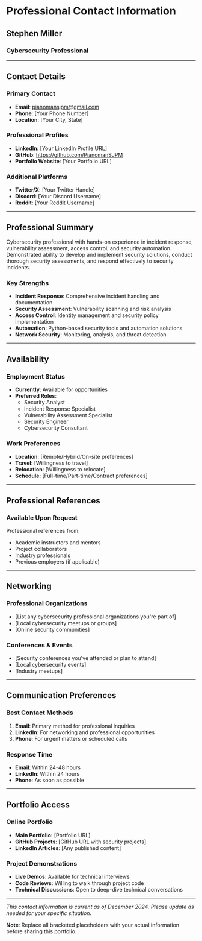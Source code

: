 # Professional Contact Information

## Stephen Miller
### Cybersecurity Professional

---

## Contact Details

### Primary Contact
- **Email**: pianomansjpm@gmail.com
- **Phone**: [Your Phone Number]
- **Location**: [Your City, State]

### Professional Profiles
- **LinkedIn**: [Your LinkedIn Profile URL]
- **GitHub**: https://github.com/PianomanSJPM
- **Portfolio Website**: [Your Portfolio URL]

### Additional Platforms
- **Twitter/X**: [Your Twitter Handle]
- **Discord**: [Your Discord Username]
- **Reddit**: [Your Reddit Username]

---

## Professional Summary

Cybersecurity professional with hands-on experience in incident response, vulnerability assessment, access control, and security automation. Demonstrated ability to develop and implement security solutions, conduct thorough security assessments, and respond effectively to security incidents.

### Key Strengths
- **Incident Response**: Comprehensive incident handling and documentation
- **Security Assessment**: Vulnerability scanning and risk analysis
- **Access Control**: Identity management and security policy implementation
- **Automation**: Python-based security tools and automation solutions
- **Network Security**: Monitoring, analysis, and threat detection

---

## Availability

### Employment Status
- **Currently**: Available for opportunities
- **Preferred Roles**: 
  - Security Analyst
  - Incident Response Specialist
  - Vulnerability Assessment Specialist
  - Security Engineer
  - Cybersecurity Consultant

### Work Preferences
- **Location**: [Remote/Hybrid/On-site preferences]
- **Travel**: [Willingness to travel]
- **Relocation**: [Willingness to relocate]
- **Schedule**: [Full-time/Part-time/Contract preferences]

---

## Professional References

### Available Upon Request
Professional references from:
- Academic instructors and mentors
- Project collaborators
- Industry professionals
- Previous employers (if applicable)

---

## Networking

### Professional Organizations
- [List any cybersecurity professional organizations you're part of]
- [Local cybersecurity meetups or groups]
- [Online security communities]

### Conferences & Events
- [Security conferences you've attended or plan to attend]
- [Local cybersecurity events]
- [Industry meetups]

---

## Communication Preferences

### Best Contact Methods
1. **Email**: Primary method for professional inquiries
2. **LinkedIn**: For networking and professional opportunities
3. **Phone**: For urgent matters or scheduled calls

### Response Time
- **Email**: Within 24-48 hours
- **LinkedIn**: Within 24 hours
- **Phone**: As soon as possible

---

## Portfolio Access

### Online Portfolio
- **Main Portfolio**: [Portfolio URL]
- **GitHub Projects**: [GitHub URL with security projects]
- **LinkedIn Articles**: [Any published content]

### Project Demonstrations
- **Live Demos**: Available for technical interviews
- **Code Reviews**: Willing to walk through project code
- **Technical Discussions**: Open to deep-dive technical conversations

---

*This contact information is current as of December 2024. Please update as needed for your specific situation.*

**Note**: Replace all bracketed placeholders with your actual information before sharing this portfolio. 